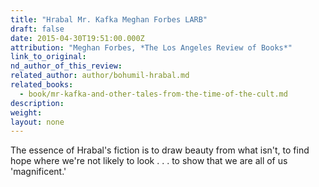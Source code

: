 ```yaml
---
title: "Hrabal Mr. Kafka Meghan Forbes LARB"
draft: false
date: 2015-04-30T19:51:00.000Z
attribution: "Meghan Forbes, *The Los Angeles Review of Books*"
link_to_original:
nd_author_of_this_review:
related_author: author/bohumil-hrabal.md
related_books:
  - book/mr-kafka-and-other-tales-from-the-time-of-the-cult.md
description:
weight:
layout: none
---
```

The essence of Hrabal's fiction is to draw beauty from what isn't, to find hope where we're not likely to look . . . to show that we are all of us 'magnificent.'

